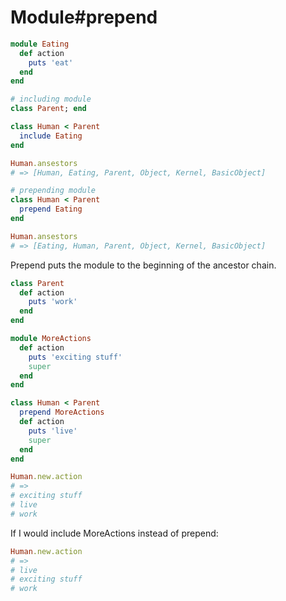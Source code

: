 # Module#prepend

```ruby
module Eating
  def action
    puts 'eat'
  end
end

# including module
class Parent; end

class Human < Parent
  include Eating
end

Human.ansestors
# => [Human, Eating, Parent, Object, Kernel, BasicObject]

# prepending module
class Human < Parent
  prepend Eating
end

Human.ansestors
# => [Eating, Human, Parent, Object, Kernel, BasicObject]
```

Prepend puts the module to the beginning of the ancestor chain.

```ruby
class Parent
  def action
    puts 'work'
  end
end

module MoreActions
  def action
    puts 'exciting stuff'
    super
  end
end

class Human < Parent
  prepend MoreActions
  def action
    puts 'live'
    super
  end
end

Human.new.action
# =>
# exciting stuff
# live
# work
```

If I would include MoreActions instead of prepend:
```ruby
Human.new.action
# =>
# live
# exciting stuff
# work
```
